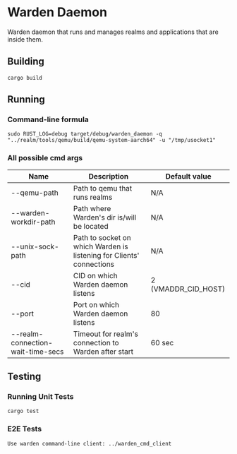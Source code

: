 # Warden Daemon

Warden daemon that runs and manages realms and applications that are inside them.

## Building

    cargo build

## Running

### Command-line formula

    sudo RUST_LOG=debug target/debug/warden_daemon -q "../realm/tools/qemu/build/qemu-system-aarch64" -u "/tmp/usocket1"

### All possible cmd args

| Name | Description | Default value |
|-|-|-|
|--qemu-path | Path to qemu that runs realms | N/A|
|--warden-workdir-path | Path where Warden's dir is/will be located | N/A|
|--unix-sock-path | Path to socket on which Warden is listening for Clients' connections | N/A|
|--cid| CID on which Warden daemon listens | 2 (VMADDR_CID_HOST)|
|--port| Port on which Warden daemon listens | 80|
|--realm-connection-wait-time-secs | Timeout for realm's connection to Warden after start | 60 sec|

## Testing

### Running Unit Tests

    cargo test

### E2E Tests

    Use warden command-line client: ../warden_cmd_client